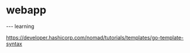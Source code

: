 # webapp

--- learning

https://developer.hashicorp.com/nomad/tutorials/templates/go-template-syntax


